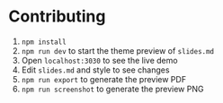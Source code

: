 # Contributing

1. `npm install`
2. `npm run dev` to start the theme preview of `slides.md`
3. Open `localhost:3030` to see the live demo
4. Edit `slides.md` and style to see changes
5. `npm run export` to generate the preview PDF
6. `npm run screenshot` to generate the preview PNG
